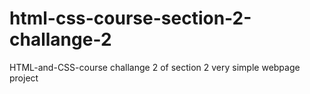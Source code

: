 # html-css-course-section-2-challange-2
HTML-and-CSS-course challange 2 of section 2 very simple webpage project
